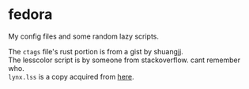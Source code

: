 # fedora
My config files and some random lazy scripts.<br/>

The `ctags` file's rust portion is from a gist by shuangjj.<br/>
The lesscolor script is by someone from stackoverflow. cant remember who.<br/>
`lynx.lss` is a copy acquired from [here](https://github.com/whiteinge/dotfiles/blob/master/.lynx.lss).<br/>
